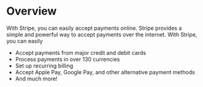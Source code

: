 # Overview
      
With Stripe, you can easily accept payments online. Stripe provides a simple and powerful way to accept payments over the internet. With Stripe, you can easily

-  Accept payments from major credit and debit cards
-  Process payments in over 130 currencies
-  Set up recurring billing
-  Accept Apple Pay, Google Pay, and other alternative payment methods
-  And much more!